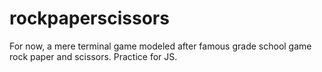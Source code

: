 # rockpaperscissors
For now, a mere terminal game modeled after famous grade school game rock paper and scissors. Practice for JS.
